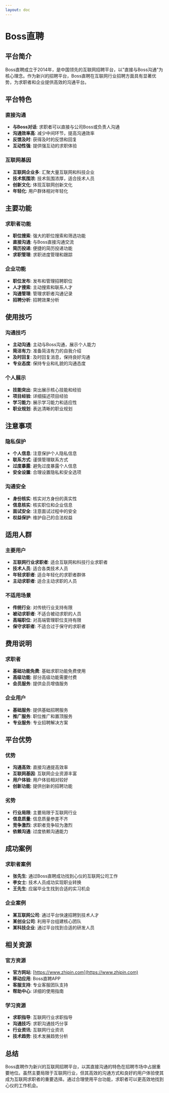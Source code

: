 ```yaml
---
layout: doc
---
```


# Boss直聘

## 平台简介

Boss直聘成立于2014年，是中国领先的互联网招聘平台，以"直接与Boss沟通"为核心理念。作为新兴的招聘平台，Boss直聘在互联网行业招聘方面具有显著优势，为求职者和企业提供高效的沟通平台。

## 平台特色

### 直接沟通
- **与Boss对话**: 求职者可以直接与公司Boss或负责人沟通
- **沟通效率高**: 减少中间环节，提高沟通效率
- **反馈及时**: 获得及时的反馈和回复
- **互动性强**: 提供强互动的求职体验

### 互联网基因
- **互联网企业多**: 汇聚大量互联网和科技企业
- **技术氛围浓**: 技术氛围浓厚，适合技术人员
- **创新文化**: 体现互联网创新文化
- **年轻化**: 用户群体相对年轻化

## 主要功能

### 求职者功能
- **职位搜索**: 强大的职位搜索和筛选功能
- **直接沟通**: 与Boss直接沟通交流
- **简历投递**: 便捷的简历投递功能
- **求职管理**: 求职进度管理和跟踪

### 企业功能
- **职位发布**: 发布和管理招聘职位
- **人才搜索**: 主动搜索和联系人才
- **沟通管理**: 管理求职者沟通记录
- **招聘分析**: 招聘效果分析

## 使用技巧

### 沟通技巧
- **主动沟通**: 主动与Boss沟通，展示个人能力
- **简洁有力**: 准备简洁有力的自我介绍
- **及时回复**: 及时回复消息，保持良好沟通
- **专业态度**: 保持专业和礼貌的沟通态度

### 个人展示
- **技能突出**: 突出展示核心技能和经验
- **项目经验**: 详细描述项目经验
- **学习能力**: 展示学习能力和适应性
- **职业规划**: 表达清晰的职业规划

## 注意事项

### 隐私保护
- **个人信息**: 注意保护个人隐私信息
- **联系方式**: 谨慎管理联系方式
- **过度暴露**: 避免过度暴露个人信息
- **安全设置**: 合理设置隐私和安全选项

### 沟通安全
- **身份核实**: 核实对方身份的真实性
- **信息核实**: 核实职位和企业信息
- **面试安全**: 注意面试过程中的安全
- **权益保护**: 维护自己的合法权益

## 适用人群

### 主要用户
- **互联网行业求职者**: 适合互联网和科技行业求职者
- **技术人员**: 适合各类技术人员
- **年轻求职者**: 适合年轻化的求职者群体
- **主动求职者**: 适合主动求职的人员

### 不适用场景
- **传统行业**: 对传统行业支持有限
- **被动求职者**: 不适合被动求职的人员
- **高端职位**: 对高端管理职位支持有限
- **保守求职者**: 不适合过于保守的求职者

## 费用说明

### 求职者
- **基础功能免费**: 基础求职功能免费使用
- **高级功能**: 部分高级功能需要付费
- **会员服务**: 提供会员增值服务

### 企业用户
- **基础服务**: 提供基础招聘服务
- **推广服务**: 职位推广和置顶服务
- **专业服务**: 专业招聘解决方案

## 平台优势

### 优势
- **沟通高效**: 直接沟通提高效率
- **互联网基因**: 互联网企业资源丰富
- **用户体验**: 用户体验相对较好
- **创新功能**: 提供创新的招聘功能

### 劣势
- **行业局限**: 主要局限于互联网行业
- **信息质量**: 信息质量参差不齐
- **竞争激烈**: 求职者竞争较为激烈
- **依赖沟通**: 过度依赖沟通能力

## 成功案例

### 求职者案例
- **张先生**: 通过Boss直聘成功找到心仪的互联网公司工作
- **李女士**: 技术人员成功实现职业转换
- **王先生**: 应届毕业生找到合适的实习机会

### 企业案例
- **某互联网公司**: 通过平台快速招聘到技术人才
- **某创业公司**: 利用平台组建核心团队
- **某科技企业**: 通过平台找到合适的研发人员

## 相关资源

### 官方资源
- **官方网站**: [https://www.zhipin.com](https://www.zhipin.com)
- **移动应用**: Boss直聘APP
- **客服支持**: 专业客服团队支持
- **帮助中心**: 详细的使用指南

### 学习资源
- **求职指导**: 互联网行业求职指导
- **沟通技巧**: 求职沟通技巧分享
- **行业资讯**: 互联网行业资讯
- **技术趋势**: 技术发展趋势分析

## 总结

Boss直聘作为新兴的互联网招聘平台，以其直接沟通的特色在招聘市场中占据重要地位。虽然主要局限于互联网行业，但其高效的沟通方式和良好的用户体验使其成为互联网求职者的重要选择。通过合理使用平台功能，求职者可以更高效地找到心仪的工作机会。
